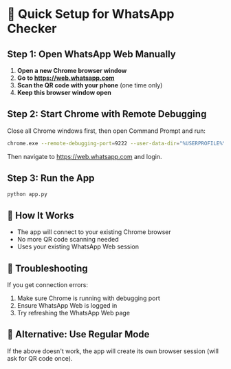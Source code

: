 # 🚀 Quick Setup for WhatsApp Checker

## Step 1: Open WhatsApp Web Manually
1. **Open a new Chrome browser window**
2. **Go to https://web.whatsapp.com**
3. **Scan the QR code with your phone** (one time only)
4. **Keep this browser window open**

## Step 2: Start Chrome with Remote Debugging
Close all Chrome windows first, then open Command Prompt and run:
```bash
chrome.exe --remote-debugging-port=9222 --user-data-dir="%USERPROFILE%\whatsapp-chrome"
```

Then navigate to https://web.whatsapp.com and login.

## Step 3: Run the App
```bash
python app.py
```

## 🎯 How It Works
- The app will connect to your existing Chrome browser
- No more QR code scanning needed
- Uses your existing WhatsApp Web session

## 🔧 Troubleshooting
If you get connection errors:
1. Make sure Chrome is running with debugging port
2. Ensure WhatsApp Web is logged in
3. Try refreshing the WhatsApp Web page

## 📱 Alternative: Use Regular Mode
If the above doesn't work, the app will create its own browser session (will ask for QR code once).